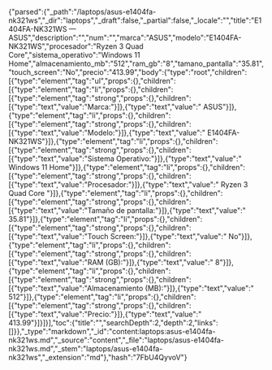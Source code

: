 {"parsed":{"_path":"/laptops/asus-e1404fa-nk321ws","_dir":"laptops","_draft":false,"_partial":false,"_locale":"","title":"E1404FA-NK321WS — ASUS","description":"","num":"","marca":"ASUS","modelo":"E1404FA-NK321WS","procesador":"Ryzen 3 Quad Core","sistema_operativo":"Windows 11 Home","almacenamiento_mb":"512","ram_gb":"8","tamano_pantalla":"35.81","touch_screen":"No","precio":"413.99","body":{"type":"root","children":[{"type":"element","tag":"ul","props":{},"children":[{"type":"element","tag":"li","props":{},"children":[{"type":"element","tag":"strong","props":{},"children":[{"type":"text","value":"Marca:"}]},{"type":"text","value":" ASUS"}]},{"type":"element","tag":"li","props":{},"children":[{"type":"element","tag":"strong","props":{},"children":[{"type":"text","value":"Modelo:"}]},{"type":"text","value":" E1404FA-NK321WS"}]},{"type":"element","tag":"li","props":{},"children":[{"type":"element","tag":"strong","props":{},"children":[{"type":"text","value":"Sistema Operativo:"}]},{"type":"text","value":" Windows 11 Home"}]},{"type":"element","tag":"li","props":{},"children":[{"type":"element","tag":"strong","props":{},"children":[{"type":"text","value":"Procesador:"}]},{"type":"text","value":" Ryzen 3 Quad Core "}]},{"type":"element","tag":"li","props":{},"children":[{"type":"element","tag":"strong","props":{},"children":[{"type":"text","value":"Tamaño de pantalla:"}]},{"type":"text","value":" 35.81"}]},{"type":"element","tag":"li","props":{},"children":[{"type":"element","tag":"strong","props":{},"children":[{"type":"text","value":"Touch Screen:"}]},{"type":"text","value":" No"}]},{"type":"element","tag":"li","props":{},"children":[{"type":"element","tag":"strong","props":{},"children":[{"type":"text","value":"RAM (GB):"}]},{"type":"text","value":" 8"}]},{"type":"element","tag":"li","props":{},"children":[{"type":"element","tag":"strong","props":{},"children":[{"type":"text","value":"Almacenamiento (MB):"}]},{"type":"text","value":" 512"}]},{"type":"element","tag":"li","props":{},"children":[{"type":"element","tag":"strong","props":{},"children":[{"type":"text","value":"Precio:"}]},{"type":"text","value":" 413.99"}]}]}],"toc":{"title":"","searchDepth":2,"depth":2,"links":[]}},"_type":"markdown","_id":"content:laptops:asus-e1404fa-nk321ws.md","_source":"content","_file":"laptops/asus-e1404fa-nk321ws.md","_stem":"laptops/asus-e1404fa-nk321ws","_extension":"md"},"hash":"7FbU4QyvoV"}